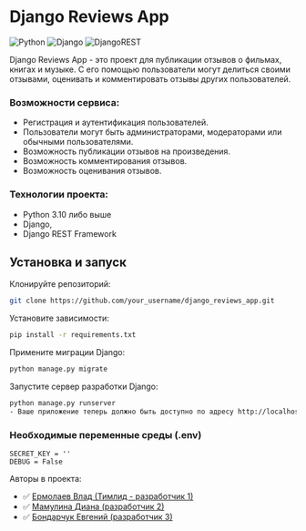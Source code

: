# Django Reviews App

![Python](https://img.shields.io/badge/python-3670A0?style=for-the-badge&logo=python&logoColor=ffdd54) 
![Django](https://img.shields.io/badge/django-%23092E20.svg?style=for-the-badge&logo=django&logoColor=white) 
![DjangoREST](https://img.shields.io/badge/DJANGO-REST-ff1709?style=for-the-badge&logo=django&logoColor=white&color=ff1709&labelColor=gray)

Django Reviews App - это проект для публикации отзывов о фильмах, книгах и музыке. 
С его помощью пользователи могут делиться своими отзывами, оценивать и комментировать отзывы других пользователей.

### Возможности сервиса:

- Регистрация и аутентификация пользователей.
- Пользователи могут быть администраторами, модераторами или обычными пользователями.
- Возможность публикации отзывов на произведения.
- Возможность комментирования отзывов.
- Возможность оценивания отзывов.

### Технологии проекта:
* Python 3.10 либо выше
* Django,
* Django REST Framework

## Установка и запуск

Клонируйте репозиторий:

```bash
git clone https://github.com/your_username/django_reviews_app.git
```

Установите зависимости:

```bash
pip install -r requirements.txt
```

Примените миграции Django:

```bash
python manage.py migrate
```
Запустите сервер разработки Django:

```bash
python manage.py runserver
- Ваше приложение теперь должно быть доступно по адресу http://localhost:8000.
```

### Необходимые переменные среды (.env)

```
SECRET_KEY = ''
DEBUG = False
```
Авторы в проекта:

- :white_check_mark: [Ермолаев Влад (Тимлид - разработчик 1)](https://github.com/VladErm91)
- :white_check_mark: [Мамулина Диана (разработчик 2)](https://github.com/DianaMamulyan)
- :white_check_mark: [Бондарчук Евгений (разработчик 3)](https://github.com/eugenebondarchuk)
